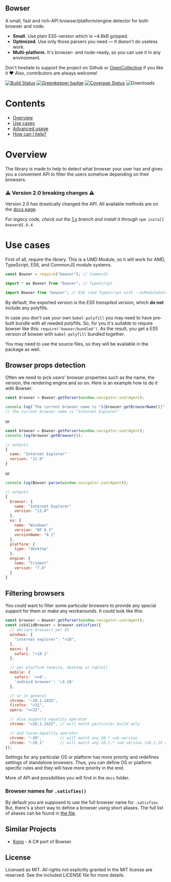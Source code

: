 ## Bowser
A small, fast and rich-API browser/platform/engine detector for both browser and node.
- **Small.** Use plain ES5-version which is ~4.8kB gzipped.
- **Optimized.** Use only those parsers you need — it doesn't do useless work.
- **Multi-platform.** It's browser- and node-ready, so you can use it in any environment.

Don't hesitate to support the project on Github or [OpenCollective](https://opencollective.com/bowser) if you like it ❤️ Also, contributors are always welcome!

[![Build Status](https://travis-ci.org/lancedikson/bowser.svg?branch=master)](https://travis-ci.org/lancedikson/bowser/)  [![Greenkeeper badge](https://badges.greenkeeper.io/lancedikson/bowser.svg)](https://greenkeeper.io/)  [![Coverage Status](https://coveralls.io/repos/github/lancedikson/bowser/badge.svg?branch=master)](https://coveralls.io/github/lancedikson/bowser?branch=master) ![Downloads](https://img.shields.io/npm/dm/bowser)

# Contents
- [Overview](#overview)
- [Use cases](#use-cases)
- [Advanced usage](#advanced-usage)
- [How can I help?](#contributing)

# Overview

The library is made to help to detect what browser your user has and gives you a convenient API to filter the users somehow depending on their browsers.

### ⚠️ Version 2.0 breaking changes ⚠️

Version 2.0 has drastically changed the API. All available methods are on the [docs page](https://lancedikson.github.io/bowser/docs).

_For legacy code, check out the [1.x](https://github.com/lancedikson/bowser/tree/v1.x) branch and install it through `npm install bowser@1.9.4`._

# Use cases

First of all, require the library. This is a UMD Module, so it will work for AMD, TypeScript, ES6, and CommonJS module systems.

```javascript
const Bowser = require("bowser"); // CommonJS

import * as Bowser from "bowser"; // TypeScript

import Bowser from "bowser"; // ES6 (and TypeScript with --esModuleInterop enabled)
```

By default, the exported version is the *ES5 transpiled version*, which **do not** include any polyfills.

In case you don't use your own `babel-polyfill` you may need to have pre-built bundle with all needed polyfills.
So, for you it's suitable to require bowser like this: `require('bowser/bundled')`.
As the result, you get a ES5 version of bowser with `babel-polyfill` bundled together.

You may need to use the source files, so they will be available in the package as well.

## Browser props detection

Often we need to pick users' browser properties such as the name, the version, the rendering engine and so on. Here is an example how to do it with Bowser:

```javascript
const browser = Bowser.getParser(window.navigator.userAgent);

console.log(`The current browser name is "${browser.getBrowserName()}"`);
// The current browser name is "Internet Explorer"
```

or

```javascript
const browser = Bowser.getParser(window.navigator.userAgent);
console.log(browser.getBrowser());

// outputs
{
  name: "Internet Explorer"
  version: "11.0"
}
```

or

```javascript
console.log(Bowser.parse(window.navigator.userAgent));

// outputs
{
  browser: {
    name: "Internet Explorer"
    version: "11.0"
  },
  os: {
    name: "Windows"
    version: "NT 6.3"
    versionName: "8.1"
  },
  platform: {
    type: "desktop"
  },
  engine: {
    name: "Trident"
    version: "7.0"
  }
}
```


## Filtering browsers

You could want to filter some particular browsers to provide any special support for them or make any workarounds.
It could look like this:

```javascript
const browser = Bowser.getParser(window.navigator.userAgent);
const isValidBrowser = browser.satisfies({
  // declare browsers per OS
  windows: {
    "internet explorer": ">10",
  },
  macos: {
    safari: ">10.1"
  },

  // per platform (mobile, desktop or tablet)
  mobile: {
    safari: '>=9',
    'android browser': '>3.10'
  },

  // or in general
  chrome: "~20.1.1432",
  firefox: ">31",
  opera: ">=22",

  // also supports equality operator
  chrome: "=20.1.1432", // will match particular build only

  // and loose-equality operator
  chrome: "~20",        // will match any 20.* sub-version
  chrome: "~20.1"       // will match any 20.1.* sub-version (20.1.19 as well as 20.1.12.42-alpha.1)
});
```

Settings for any particular OS or platform has more priority and redefines settings of standalone browsers.
Thus, you can define OS or platform specific rules and they will have more priority in the end.

More of API and possibilities you will find in the `docs` folder.

### Browser names for `.satisfies()`

By default you are supposed to use the full browser name for `.satisfies`.
But, there's a short way to define a browser using short aliases. The full
list of aliases can be found in [the file](src/constants.js).

## Similar Projects
* [Kong](https://github.com/BigBadBleuCheese/Kong) - A C# port of Bowser.

## License
Licensed as MIT. All rights not explicitly granted in the MIT license are reserved. See the included LICENSE file for more details.
